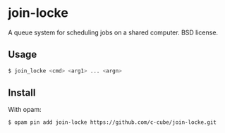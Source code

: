 # join-locke

A queue system for scheduling jobs on a shared computer. BSD license.

## Usage

```sh
$ join_locke <cmd> <arg1> ... <argn>
```

## Install

With opam:

```sh
$ opam pin add join-locke https://github.com/c-cube/join-locke.git
```
